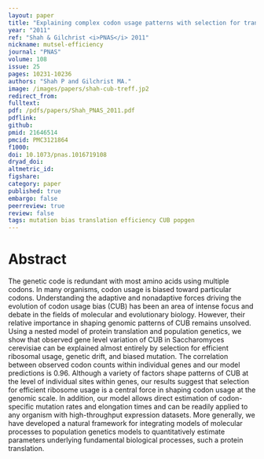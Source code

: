 ```yaml
---
layout: paper
title: "Explaining complex codon usage patterns with selection for translational efficiency, mutation bias, and genetic drift."
year: "2011"
ref: "Shah & Gilchrist <i>PNAS</i> 2011"
nickname: mutsel-efficiency
journal: "PNAS"
volume: 108
issue: 25
pages: 10231-10236
authors: "Shah P and Gilchrist MA."
image: /images/papers/shah-cub-treff.jp2
redirect_from: 
fulltext: 
pdf: /pdfs/papers/Shah_PNAS_2011.pdf
pdflink: 
github: 
pmid: 21646514
pmcid: PMC3121864
f1000: 
doi: 10.1073/pnas.1016719108
dryad_doi: 
altmetric_id: 
figshare: 
category: paper
published: true
embargo: false
peerreview: true
review: false
tags: mutation bias translation efficiency CUB popgen
---
```

# Abstract 

The genetic code is redundant with most amino acids using multiple codons. In many organisms, codon usage is biased toward particular codons. Understanding the adaptive and nonadaptive forces driving the evolution of codon usage bias (CUB) has been an area of intense focus and debate in the fields of molecular and evolutionary biology. However, their relative importance in shaping genomic patterns of CUB remains unsolved. Using a nested model of protein translation and population genetics, we show that observed gene level variation of CUB in Saccharomyces cerevisiae can be explained almost entirely by selection for efficient ribosomal usage, genetic drift, and biased mutation. The correlation between observed codon counts within individual genes and our model predictions is 0.96. Although a variety of factors shape patterns of CUB at the level of individual sites within genes, our results suggest that selection for efficient ribosome usage is a central force in shaping codon usage at the genomic scale. In addition, our model allows direct estimation of codon-specific mutation rates and elongation times and can be readily applied to any organism with high-throughput expression datasets. More generally, we have developed a natural framework for integrating models of molecular processes to population genetics models to quantitatively estimate parameters underlying fundamental biological processes, such a protein translation.
